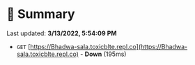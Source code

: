 # 📖 Summary
Last updated: **3/13/2022, 5:54:09 PM**

- `GET` [https://Bhadwa-sala.toxicblte.repl.co](https://Bhadwa-sala.toxicblte.repl.co) - **Down** (195ms)
